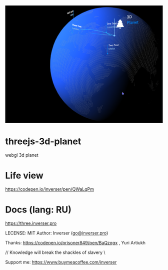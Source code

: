 ![](https://raw.githubusercontent.com/inverser-pro/threejs-3d-planet/main/image.png)
# threejs-3d-planet
webgl 3d planet

# Life view
https://codepen.io/inverser/pen/QWaLqPm

# Docs (lang: RU)

https://three.inverser.pro

LECENSE: MIT
Author: Inverser (go@inverser.pro)

Thanks:
https://codepen.io/prisoner849/pen/BaQzqqx
,
Yuri Artiukh

// Knowledge will break the shackles of slavery \\

Support me:
https://www.buymeacoffee.com/inverser
